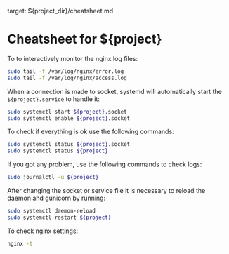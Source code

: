 target: ${project_dir}/cheatsheet.md

# Cheatsheet for ${project}

To to interactively monitor the nginx log files:

```bash
sudo tail -f /var/log/nginx/error.log
sudo tail -f /var/log/nginx/access.log
```

When a connection is made to socket, systemd will automatically start the
`${project}.service` to handle it:

```bash
sudo systemctl start ${project}.socket
sudo systemctl enable ${project}.socket
```

To check if everything is ok use the following commands:

```bash
sudo systemctl status ${project}.socket
sudo systemctl status ${project}
```

If you got any problem, use the following commands to check logs:

```bash
sudo journalctl -u ${project}
```

After changing the socket or service file it is necessary to reload the daemon
and gunicorn by running:

```bash
sudo systemctl daemon-reload
sudo systemctl restart ${project}
```

To check nginx settings:
```bash
nginx -t
```
